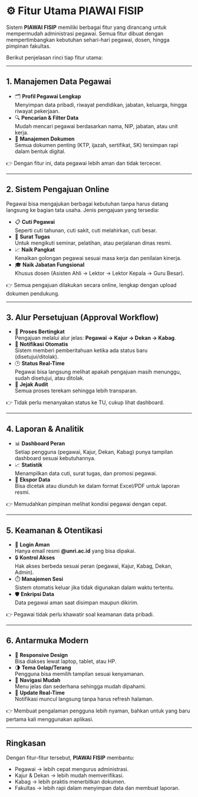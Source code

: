 # ⚙️ Fitur Utama PIAWAI FISIP

Sistem **PIAWAI FISIP** memiliki berbagai fitur yang dirancang untuk mempermudah administrasi pegawai. Semua fitur dibuat dengan mempertimbangkan kebutuhan sehari-hari pegawai, dosen, hingga pimpinan fakultas.  

Berikut penjelasan rinci tiap fitur utama:

---

## 1. Manajemen Data Pegawai
- 🗂️ **Profil Pegawai Lengkap**  
  Menyimpan data pribadi, riwayat pendidikan, jabatan, keluarga, hingga riwayat pekerjaan.  
- 🔍 **Pencarian & Filter Data**  
  Mudah mencari pegawai berdasarkan nama, NIP, jabatan, atau unit kerja.  
- 📑 **Manajemen Dokumen**  
  Semua dokumen penting (KTP, ijazah, sertifikat, SK) tersimpan rapi dalam bentuk digital.  

👉 Dengan fitur ini, data pegawai lebih aman dan tidak tercecer.

---

## 2. Sistem Pengajuan Online
Pegawai bisa mengajukan berbagai kebutuhan tanpa harus datang langsung ke bagian tata usaha. Jenis pengajuan yang tersedia:
- 📋 **Cuti Pegawai**  
  Seperti cuti tahunan, cuti sakit, cuti melahirkan, cuti besar.  
- 📝 **Surat Tugas**  
  Untuk mengikuti seminar, pelatihan, atau perjalanan dinas resmi.  
- 📈 **Naik Pangkat**  
  Kenaikan golongan pegawai sesuai masa kerja dan penilaian kinerja.  
- 🎓 **Naik Jabatan Fungsional**  
  Khusus dosen (Asisten Ahli → Lektor → Lektor Kepala → Guru Besar).  

👉 Semua pengajuan dilakukan secara online, lengkap dengan upload dokumen pendukung.

---

## 3. Alur Persetujuan (Approval Workflow)
- 🔄 **Proses Bertingkat**  
  Pengajuan melalui alur jelas: **Pegawai → Kajur → Dekan → Kabag**.  
- 📡 **Notifikasi Otomatis**  
  Sistem memberi pemberitahuan ketika ada status baru (disetujui/ditolak).  
- 🕑 **Status Real-Time**  
  Pegawai bisa langsung melihat apakah pengajuan masih menunggu, sudah disetujui, atau ditolak.  
- 🧾 **Jejak Audit**  
  Semua proses terekam sehingga lebih transparan.  

👉 Tidak perlu menanyakan status ke TU, cukup lihat dashboard.

---

## 4. Laporan & Analitik
- 📊 **Dashboard Peran**  
  Setiap pengguna (pegawai, Kajur, Dekan, Kabag) punya tampilan dashboard sesuai kebutuhannya.  
- 📈 **Statistik**  
  Menampilkan data cuti, surat tugas, dan promosi pegawai.  
- 📑 **Ekspor Data**  
  Bisa dicetak atau diunduh ke dalam format Excel/PDF untuk laporan resmi.  

👉 Memudahkan pimpinan melihat kondisi pegawai dengan cepat.

---

## 5. Keamanan & Otentikasi
- 🔑 **Login Aman**  
  Hanya email resmi **@unri.ac.id** yang bisa dipakai.  
- 🔒 **Kontrol Akses**  
  Hak akses berbeda sesuai peran (pegawai, Kajur, Kabag, Dekan, Admin).  
- ⏱️ **Manajemen Sesi**  
  Sistem otomatis keluar jika tidak digunakan dalam waktu tertentu.  
- 🛡️ **Enkripsi Data**  
  Data pegawai aman saat disimpan maupun dikirim.  

👉 Pegawai tidak perlu khawatir soal keamanan data pribadi.

---

## 6. Antarmuka Modern
- 📱 **Responsive Design**  
  Bisa diakses lewat laptop, tablet, atau HP.  
- 🌗 **Tema Gelap/Terang**  
  Pengguna bisa memilih tampilan sesuai kenyamanan.  
- 🧭 **Navigasi Mudah**  
  Menu jelas dan sederhana sehingga mudah dipahami.  
- 🔔 **Update Real-Time**  
  Notifikasi muncul langsung tanpa harus refresh halaman.  

👉 Membuat pengalaman pengguna lebih nyaman, bahkan untuk yang baru pertama kali menggunakan aplikasi.

---

## Ringkasan
Dengan fitur-fitur tersebut, **PIAWAI FISIP** membantu:  
- Pegawai → lebih cepat mengurus administrasi.  
- Kajur & Dekan → lebih mudah memverifikasi.  
- Kabag → lebih praktis menerbitkan dokumen.  
- Fakultas → lebih rapi dalam menyimpan data dan membuat laporan.  
